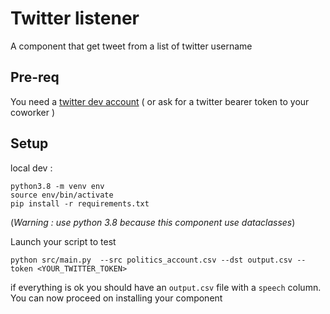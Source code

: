 # Twitter listener 

A component that get tweet from a list of twitter username

## Pre-req

You need a [twitter dev account](https://developer.twitter.com/en/portal/projects-and-apps) ( or ask for a twitter bearer token to your coworker )

## Setup

local dev :

```
python3.8 -m venv env
source env/bin/activate
pip install -r requirements.txt
```

(*Warning : use python 3.8 because this component use dataclasses*)


Launch your script to test

```
python src/main.py  --src politics_account.csv --dst output.csv --token <YOUR_TWITTER_TOKEN>
```

if everything is ok you should have an `output.csv` file with a `speech` column. You can now proceed on installing your component   
